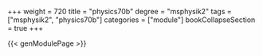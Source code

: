 +++
weight = 720
title = "physics70b"
degree = "msphysik2"
tags = ["msphysik2", "physics70b"]
categories = ["module"]
bookCollapseSection = true
+++

{{< genModulePage >}}
